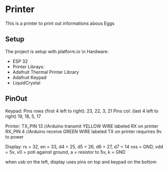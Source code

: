 # Printer
This is a printer to print out informations abous Eggs

## Setup
The project is setup with platform.io \n
Hardware:
- ESP 32
- Printer
Librays:
- Adafruit Thermal Printer Library
- Adafruit Keypad
- LiquidCrystal

## PinOut
Keypad:
Pins rows (first 4 left to right): 23, 22, 3, 21
Pins col: (last 4 left to right) 19, 18, 5, 17

Printer:
TX_PIN 13  //Arduino transmit  YELLOW WIRE  labeled RX on printer
RX_PIN 4   //Arduino receive   GREEN WIRE   labeled TX on printer
requrires 9v to power

Display:
rs = 32, en = 33, d4 = 25, d5 = 26, d6 = 27, d7 = 14
vss = GND, vdd = 5v, v0 = poti against ground, a = resistor to 5v, k = GND


when usb on the left, display uses pins on top and keypad on the bottom
